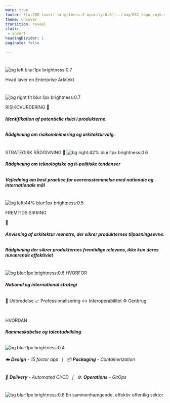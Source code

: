 ```yaml
---
marp: true
footer: ![w:200 invert brightness:2 opacity:0.6](../img/OS2_logo_cmyk.svg)
theme: uncover
transition: reveal
class: 
 - invert
headingDivider: 1
paginate: false

---
```

#

![bg left blur:1px brightness:0.7](https://images.unsplash.com/photo-1649479030733-821d4dc04878?q=80&w=1934&auto=format&fit=crop&ixlib=rb-4.0.3&ixid=M3wxMjA3fDB8MHxwaG90by1wYWdlfHx8fGVufDB8fHx8fA%3D%3D)

Hvad laver en Enterprise Arkitekt

#
![bg right fit blur:1px brightness:0.7](https://images.unsplash.com/photo-1579769696606-3a52f6d41b95?w=500&auto=format&fit=crop&q=60&ixlib=rb-4.0.3&ixid=M3wxMjA3fDB8MHxzZWFyY2h8Mzl8fGV4dHJlbWUlMjBzcG9ydHN8ZW58MHx8MHx8fDA%3D)

RISIKOVURDERING
🚩

###### **Identifikation af potentielle risici i produkterne.**
###### **Rådgivning om risikominimering og arkitekturvalg.**

#
STRATEGISK RÅDGIVNING
🧩
![bg right:42% blur:1px brightness:0.6](https://images.unsplash.com/photo-1457694716743-eb419114c894?q=80&w=1170&auto=format&fit=crop&ixlib=rb-4.0.3&ixid=M3wxMjA3fDB8MHxwaG90by1wYWdlfHx8fGVufDB8fHx8fA%3D%3D)

###### **Rådgivning om teknologiske og it-politiske tendenser**
###### **Vejledning om best practice for overensstemmelse med nationale og internationale mål**


#
![bg left:44% blur:1px brightness:0.5](https://images.pexels.com/photos/23964492/pexels-photo-23964492/free-photo-of-exterior-of-the-guggenheim-museum-bilbao.jpeg?auto=compress&cs=tinysrgb&w=1260&h=750&dpr=1)


FREMTIDS SIKRING

🚀

###### **Anvisning af arkitektur mønstre, der sikrer produkternes tilpasningsevne.**

###### **Rådgivning der sikrer produkternes fremtidige relevans, ikke kun deres nuværende effektiviet**

# 
![bg blur:1px brightness:0.6](https://images.unsplash.com/photo-1589262804704-c5aa9e6def89?q=80&w=2071&auto=format&fit=crop&ixlib=rb-4.0.3&ixid=M3wxMjA3fDB8MHxwaG90by1wYWdlfHx8fGVufDB8fHx8fA%3D%3D)
HVORFOR


###### **National og international strategi**

👥 Udbredelse 
📈 Professionalisering
↔️ Interoperabilitet
♻️ Genbrug 

#
HVORDAN

###### **Rammeskabelse og talentudvikling**


![bg blur:1px brightness:0.4](https://images.unsplash.com/photo-1486312338219-ce68d2c6f44d?q=80&w=2072&auto=format&fit=crop&ixlib=rb-4.0.3&ixid=M3wxMjA3fDB8MHxwaG90by1wYWdlfHx8fGVufDB8fHx8fA%3D%3D)

###### :cloud: **Design** - 15 factor app &ensp;|&ensp; 📦 **Packaging** - Containerization
###### :arrows_counterclockwise: **Delivery** - Automated CI/CD &ensp;|&ensp; ⚙️: **Operations** - GitOps

#
![bg blur:1px brightness:0.6](https://images.unsplash.com/photo-1619884889432-b242fdee532a?q=80&w=2070&auto=format&fit=crop&ixlib=rb-4.0.3&ixid=M3wxMjA3fDB8MHxwaG90by1wYWdlfHx8fGVufDB8fHx8fA%3D%3D)
En sammenhængende, effektiv offentlig sektor
